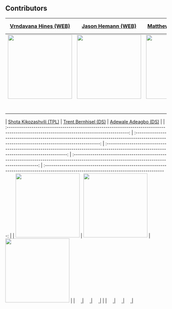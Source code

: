 ## Contributors



|                                                      [Vrndavana Hines (WEB)](https://github.com/Vrndavana)                                                       |                                                       [Jason Hemann (WEB)](https://github.com/JasonRHemann)                                                        |                                                      [Matthew Kearney (WEB)](https://github.com/matthew-kearney)                                                       |                                                       [David Ortega (WEB)](https://github.com/adortega5185)                                                        |                                                      [Ous Bayaa أوس بياعه (WEB)](https://github.com/ousbayaa)                                                       |
| :-----------------------------------------------------------------------------------------------------------------------------------------: | :-------------------------------------------------------------------------------------------------------------------------------------------: | :-----------------------------------------------------------------------------------------------------------------------------------------: | :-------------------------------------------------------------------------------------------------------------------------------------------: | :-----------------------------------------------------------------------------------------------------------------------------------------: |
| [<img src="https://ca.slack-edge.com/ESZCHB482-W0123RRNMK9-6d226361ac51-512" width = "200" />](https://github.com/Vrndavana) | [<img src="https://ca.slack-edge.com/ESZCHB482-W0123RRBPAT-8dee2a8687ff-512" width = "200" />](https://github.com/JasonRHemann) | [<img src="https://avatars1.githubusercontent.com/u/60892407?s=400&u=5e96888c83f4660d3c8a01333ea4bea51f5cc648&v=4" width = "200" />](https://github.com/matthew-kearney) | [<img src="https://ca.slack-edge.com/ESZCHB482-W012QNX80JG-cf6f496913b1-512" width = "200" />](https://github.com/adortega5185) | [<img src="https://ca.slack-edge.com/ESZCHB482-W012H6SD745-f826199ac274-512" width = "200" />](https://github.com/ousbayaa) |
|                                [<img src="https://github.com/favicon.ico" width="15"> ](https://github.com/ShotaKiko)                                |                            [<img src="https://github.com/favicon.ico" width="15"> ](https://github.com/JasonRHemann)                             |                          [<img src="https://github.com/favicon.ico" width="15"> ](https://github.com/Jtmbern)                           |                          [<img src="https://github.com/favicon.ico" width="15"> ](https://github.com/adxpillar)                           |                           [<img src="https://github.com/favicon.ico" width="15"> ](https://github.com/ousbayaa)                            |
|                [ <img src="https://static.licdn.com/sc/h/al2o9zrvru7aqj8e1x2rzsrca" width="15"> ](https://www.linkedin.com/)                |                 [ <img src="https://static.licdn.com/sc/h/al2o9zrvru7aqj8e1x2rzsrca" width="15"> ](https://www.linkedin.com/)                 |                [ <img src="https://static.licdn.com/sc/h/al2o9zrvru7aqj8e1x2rzsrca" width="15"> ](https://www.linkedin.com/)                |                 [ <img src="https://static.licdn.com/sc/h/al2o9zrvru7aqj8e1x2rzsrca" width="15"> ](https://www.linkedin.com/)                 |                [ <img src="https://static.licdn.com/sc/h/al2o9zrvru7aqj8e1x2rzsrca" width="15"> ](https://www.linkedin.com/)                |

|                                                      [Shota Kikozashvili (TPL)](https://github.com/ShotaKiko)                                                       |                                                       [Trent Bernhisel (DS)](https://github.com/tmbern)                                                        |                                                      [Adewale Adeagbo (DS)](https://github.com/adxpillar)                                                     |
| :-----------------------------------------------------------------------------------------------------------------------------------------: | :-------------------------------------------------------------------------------------------------------------------------------------------: | :-----------------------------------------------------------------------------------------------------------------------------------------: | :-------------------------------------------------------------------------------------------------------------------------------------------: | :-----------------------------------------------------------------------------------------------------------------------------------------: |
| [<img src="https://avatars1.githubusercontent.com/u/45377559?s=400&u=a6b6690c055a0615b3ca7fb5f9781e9beafadfce&v=4" width = "200" />](https://github.com/ShotaKiko) | [<img src="https://ca.slack-edge.com/ESZCHB482-W0138D9AF9N-6e8cd5a45f02-512" width = "200" />](https://github.com/tmbern) | [<img src="https://ca.slack-edge.com/ESZCHB482-W012H6SQN9K-ba93800c21c8-512" width = "200" />](https://github.com/adxpillar) |
|                                [<img src="https://github.com/favicon.ico" width="15"> ](https://github.com/ShotaKiko)                                |                            [<img src="https://github.com/favicon.ico" width="15"> ](https://github.com/tmbern)                             |                          [<img src="https://github.com/favicon.ico" width="15"> ](https://github.com/adxpillar)                           |                            |
|                [ <img src="https://static.licdn.com/sc/h/al2o9zrvru7aqj8e1x2rzsrca" width="15"> ](https://www.linkedin.com/)                |                 [ <img src="https://static.licdn.com/sc/h/al2o9zrvru7aqj8e1x2rzsrca" width="15"> ](https://www.linkedin.com/)                 |                [ <img src="https://static.licdn.com/sc/h/al2o9zrvru7aqj8e1x2rzsrca" width="15"> ](https://www.linkedin.com/)                |